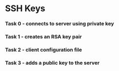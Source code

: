 # SSH Keys

### Task 0 - connects to server using private key

### Task 1 - creates an RSA key pair

### Task 2 - client configuration file

### Task 3 - adds a public key to the server
